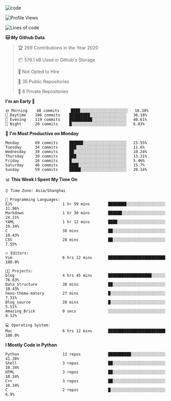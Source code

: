 
<!--
**liuyaanng/liuyaanng** is a ✨ _special_ ✨ repository because its `README.md` (this file) appears on your GitHub profile.

Here are some ideas to get you started:

- 🔭 I’m currently working on ...
- 🌱 I’m currently learning ...
- 👯 I’m looking to collaborate on ...
- 🤔 I’m looking for help with ...
- 💬 Ask me about ...
- 📫 How to reach me: ...
- 😄 Pronouns: ...
- ⚡ Fun fact: ...
-->


![code](https://cdn.jsdelivr.net/gh/liuyaanng/liuyaanng@1.0/code.gif) 

<!--START_SECTION:waka-->
![Profile Views](http://img.shields.io/badge/Profile%20Views-2-blue)

![Lines of code](https://img.shields.io/badge/From%20Hello%20World%20I%27ve%20Written-5.2%20million%20lines%20of%20code-blue)

**🐱 My Github Data** 

> 🏆 269 Contributions in the Year 2020
 > 
> 📦 576.1 kB Used in Github's Storage 
 > 
> 🚫 Not Opted to Hire
 > 
> 📜 35 Public Repositories
 > 
> 🔑 8 Private Repositories 

**I'm an Early 🐤** 

```text
🌞 Morning    48 commits     ████░░░░░░░░░░░░░░░░░░░░░   16.38% 
🌆 Daytime    106 commits    █████████░░░░░░░░░░░░░░░░   36.18% 
🌃 Evening    119 commits    ██████████░░░░░░░░░░░░░░░   40.61% 
🌙 Night      20 commits     █░░░░░░░░░░░░░░░░░░░░░░░░   6.83%

```
📅 **I'm Most Productive on Monday** 

```text
Monday       69 commits     ██████░░░░░░░░░░░░░░░░░░░   23.55% 
Tuesday      34 commits     ███░░░░░░░░░░░░░░░░░░░░░░   11.6% 
Wednesday    30 commits     ██░░░░░░░░░░░░░░░░░░░░░░░   10.24% 
Thursday     39 commits     ███░░░░░░░░░░░░░░░░░░░░░░   13.31% 
Friday       16 commits     █░░░░░░░░░░░░░░░░░░░░░░░░   5.46% 
Saturday     46 commits     ████░░░░░░░░░░░░░░░░░░░░░   15.7% 
Sunday       59 commits     █████░░░░░░░░░░░░░░░░░░░░   20.14%

```


📊 **This Week I Spent My Time On** 

```text
⌚︎ Time Zone: Asia/Shanghai

💬 Programming Languages: 
EJS                      1 hr 59 mins        ████████░░░░░░░░░░░░░░░░░   31.96% 
Markdown                 1 hr 30 mins        ██████░░░░░░░░░░░░░░░░░░░   24.21% 
YAML                     1 hr 12 mins        ████░░░░░░░░░░░░░░░░░░░░░   19.34% 
C                        38 mins             ██░░░░░░░░░░░░░░░░░░░░░░░   10.43% 
CSS                      28 mins             ██░░░░░░░░░░░░░░░░░░░░░░░   7.55%

🔥 Editors: 
Vim                      6 hrs 12 mins       █████████████████████████   100.0%

🐱‍💻 Projects: 
blog                     4 hrs 45 mins       ███████████████████░░░░░░   76.63% 
Data_Structure           38 mins             ██░░░░░░░░░░░░░░░░░░░░░░░   10.43% 
hexo-theme-matery        27 mins             █░░░░░░░░░░░░░░░░░░░░░░░░   7.31% 
Blog_source              20 mins             █░░░░░░░░░░░░░░░░░░░░░░░░   5.51% 
Amazing_Brick            0 secs              ░░░░░░░░░░░░░░░░░░░░░░░░░   0.12%

💻 Operating System: 
Mac                      6 hrs 12 mins       █████████████████████████   100.0%

```

**I Mostly Code in Python** 

```text
Python                   12 repos            ██████████░░░░░░░░░░░░░░░   41.38% 
Shell                    3 repos             ██░░░░░░░░░░░░░░░░░░░░░░░   10.34% 
HTML                     3 repos             ██░░░░░░░░░░░░░░░░░░░░░░░   10.34% 
C++                      3 repos             ██░░░░░░░░░░░░░░░░░░░░░░░   10.34% 
C                        2 repos             █░░░░░░░░░░░░░░░░░░░░░░░░   6.9%

```



<!--END_SECTION:waka-->
